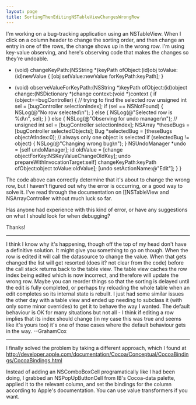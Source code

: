 ```yaml
---
layout: page
title: SortingThenEditingNSTableViewChangesWrongRow
---
```




I'm working on a bug-tracking application using an NSTableView. When I click on a column header to change the sorting order, and then change an entry in one of the rows, the change shows up in the wrong row. I'm using key-value observing, and here's observing code that makes the changes so they're undoable. 


    
- (void) changeKeyPath:(NSString *)keyPath
			  ofObject:(id)obj
			   toValue:(id)newValue 
{
	[obj setValue:newValue forKeyPath:keyPath];
}

- (void) observeValueForKeyPath:(NSString *)keyPath
					   ofObject:(id)object
						 change:(NSDictionary *)change
						context:(void *)context
{
	if (object==bugController) { // trying to find the selected row
		unsigned int sel = [bugController selectionIndex];
		if (sel == NSNotFound) {
			NSLog(@"No row selected\n");
		} else {
			NSLog(@"Selected row is %d\n", sel);
		}
	} else {
		NSLog(@"Observing for undo manager\n");
		// unsigned int sel = [bugController selectionIndex];
		NSArray *theseBugs = [bugController selectedObjects];
		Bug *selectedBug = [theseBugs objectAtIndex:0]; // always only one object is selected
		if (selectedBug != object) {
			NSLog(@"Changing wrong bug\n");
		}
		NSUndoManager *undo = [self undoManager];
		id oldValue = [change objectForKey:NSKeyValueChangeOldKey];
		undo prepareWithInvocationTarget:self] changeKeyPath:keyPath
													  ofObject:object
													   toValue:oldValue];
		[undo setActionName:@"Edit"];
	}
}


The code above can correctly determine that it's about to change the wrong row, but I haven't figured out why the error is occurring, or a good way to solve it. I've read through the documentation on [[NSTableView and NSArrayController without much luck so far. 

Has anyone had experience with this kind of error, or have any suggestions on what I should look for when debugging?

Thanks!

----

I think I know why it's happening, though off the top of my head don't have a definitive solution. It might give you something to go on though. When the row is edited it will call the datasource to change the value. When that gets changed the list will get resorted (does it? not clear from the code) before the call stack returns back to the table view. The table view caches the row index being edited which is now incorrect, and therefore will update the wrong row. Maybe you can reorder things so that the sorting is delayed until the edit is fully completed, or perhaps try reloading the whole table when an edit completes so its internal state is rebuilt. I just had some similar issues the other day with a table view and ended up needing to subclass it (with only some minor overrides) to get it to behave the way I wanted. The default behaviour is OK for many situations but not all - I think if editing a row implies that its index should change (in my case this was true and seems like it's yours too) it's one of those cases where the default behaviour gets in the way. --GrahamCox

----

I finally solved the problem by taking a different approach, which I found at http://developer.apple.com/documentation/Cocoa/Conceptual/CocoaBindings/CocoaBindings.html

Instead of adding an NSComboBoxCell programatically like I had been doing, I grabbed an NSPopUpButtonCell from IB's Cocoa-data palette, applied it to the relevant column, and set the bindings for the column according to Apple's documentation. You can use value transformers if you want.

